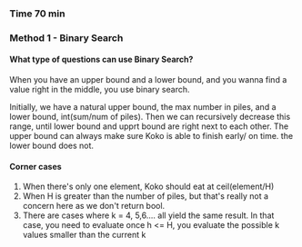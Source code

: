 ### Time 70 min

### Method 1 - Binary Search
#### What type of questions can use Binary Search? 
When you have an upper bound and a lower bound, and you wanna find a value right in the middle, 
you use binary search. 

Initially, we have a natural upper bound, the max number in piles, and a lower bound, int(sum/num of piles). 
Then we can recursively decrease this range, until lower bound and upprt bound are right next 
to each other. The upper bound can always make sure Koko is able to finish early/ on time. the lower bound does not. 

#### Corner cases
1. When there's only one element, Koko should eat at ceil(element/H)
2. When H is greater than the number of piles, but that's really not a concern here as we don't return 
bool. 
3. There are cases where k = 4, 5,6.... all yield the same result. In that case, you need to evaluate once
h <= H, you evaluate the possible k values smaller than the current k 


